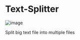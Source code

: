 # Text-Splitter

![image](https://github.com/tegal1337/Text-Splitter/assets/31664438/4ca1d7ca-c968-4e3e-9b11-c0494526fa69)


Split big text file into multiple files
